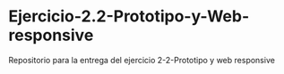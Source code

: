# Ejercicio-2.2-Prototipo-y-Web-responsive
Repositorio para la entrega del ejercicio 2-2-Prototipo y web responsive
